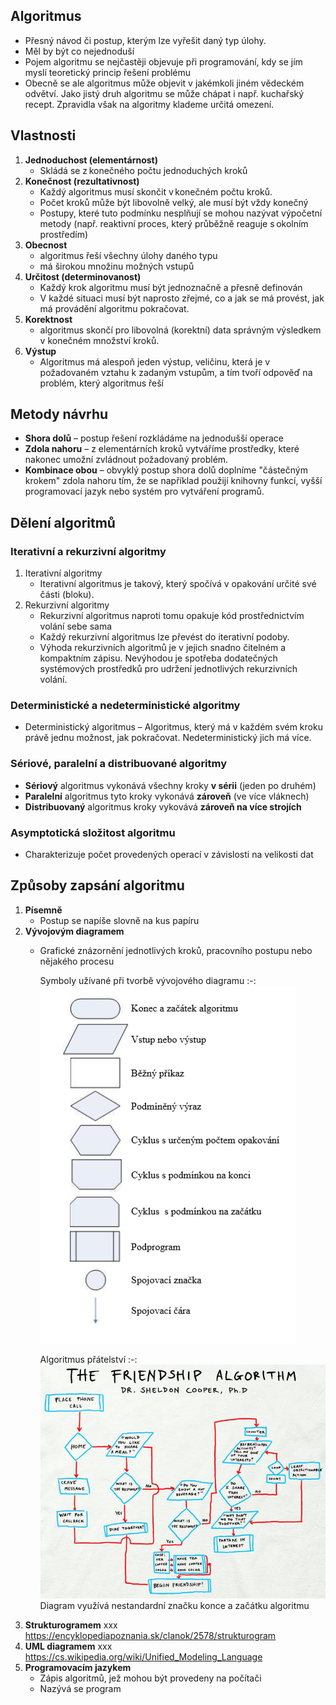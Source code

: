 ## Algoritmus
* Přesný návod či postup, kterým lze vyřešit daný typ úlohy.  
* Měl by být co nejednoduší 
* Pojem algoritmu se nejčastěji objevuje při programování, kdy se jím myslí teoretický princip řešení problému 
* Obecně se ale algoritmus může objevit v jakémkoli jiném vědeckém odvětví. Jako jistý druh algoritmu se může chápat i např. kuchařský recept. Zpravidla však na algoritmy klademe určitá omezení. 

## Vlastnosti 
1. **Jednoduchost (elementárnost)**
	* Skládá se z konečného počtu jednoduchých kroků 
1. **Konečnost (rezultativnost)**
	* Každý algoritmus musí skončit v konečném počtu kroků. 
	* Počet kroků může být libovolně velký, ale musí být vždy konečný 
	* Postupy, které tuto podmínku nesplňují se mohou nazývat výpočetní metody (např. reaktivní proces, který průběžně reaguje s okolním prostředím) 
1. **Obecnost**
	* algoritmus řeší všechny úlohy daného typu 
	* má širokou množinu možných vstupů 
1. **Určitost (determinovanost)**
	* Každý krok algoritmu musí být jednoznačně a přesně definován 
	* V každé situaci musí být naprosto zřejmé, co a jak se má provést, jak má provádění algoritmu pokračovat.  
1. **Korektnost**
	* algoritmus skončí pro libovolná (korektní) data správným výsledkem v konečném množství kroků. 
1. **Výstup**
	* Algoritmus má alespoň jeden výstup, veličinu, která je v požadovaném vztahu k zadaným vstupům, a tím tvoří odpověď na problém, který algoritmus řeší 

## Metody návrhu 
* **Shora dolů** – postup řešení rozkládáme na jednodušší operace 
* **Zdola nahoru** – z elementárních kroků vytváříme prostředky, které nakonec umožní zvládnout požadovaný problém. 
* **Kombinace obou** – obvyklý postup shora dolů doplníme "částečným krokem" zdola nahoru tím, že se například použijí knihovny funkcí, vyšší programovací jazyk nebo systém pro vytváření programů. 

## Dělení algoritmů 
### Iterativní a rekurzivní algoritmy
1. Iterativní algoritmy
	* Iterativní algoritmus je takový, který spočívá v opakování určité své části (bloku). 
1. Rekurzivní algoritmy
	* Rekurzivní algoritmus naproti tomu opakuje kód prostřednictvím volání sebe sama
	* Každý rekurzivní algoritmus lze převést do iterativní podoby.
	* Výhoda rekurzivních algoritmů je v jejich snadno čitelném a kompaktním zápisu. Nevýhodou je spotřeba dodatečných systémových prostředků pro udržení jednotlivých rekurzivních volání. 

### Deterministické a nedeterministické algoritmy 
* Deterministický algoritmus – Algoritmus, který má v každém svém kroku právě jednu možnost, jak pokračovat. Nedeterministický jich má více.

### Sériové, paralelní a distribuované algoritmy 
* **Sériový** algoritmus vykonává všechny kroky **v sérii** (jeden po druhém) 
* **Paralelní** algoritmus tyto kroky vykonává **zároveň** (ve více vláknech)  
* **Distribuovaný** algoritmus kroky vykovává **zároveň na více strojích**

### Asymptotická složitost algoritmu 
* Charakterizuje počet provedených operací v závislosti na velikosti dat


## Způsoby zapsání algoritmu
1. **Písemně**
	* Postup se napíše slovně na kus papíru 
1. **Vývojovým diagramem**
	* Grafické znázornění jednotlivých kroků, pracovního postupu nebo nějakého procesu 
	  
	  Symboly užívané při tvorbě vývojového diagramu
	  :-:
	  <img src="images/diagramy.png" alt="Diagramy"></img>
	  
	  Algoritmus přátelství
	  :-:
	  <img src="images/the-big-bang-theory-the-friendship-algorithm.jpg" alt="The Big Bang Theory \| The Friendship algorithm"></img>
	  Diagram využívá nestandardní značku konce a začátku algoritmu
1. **Strukturogramem**
	xxx     https://encyklopediapoznania.sk/clanok/2578/strukturogram
1. **UML diagramem**
	xxx	https://cs.wikipedia.org/wiki/Unified_Modeling_Language
1. **Programovacím jazykem**
	* Zápis algoritmů, jež mohou být provedeny na počítači 
	* Nazývá se program 
